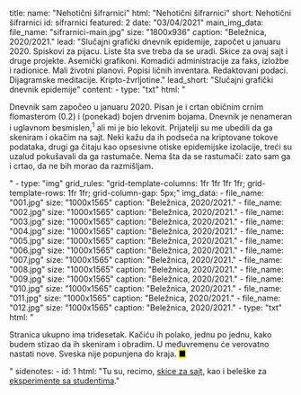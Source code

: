 title: 
    name: "Nehotični šifrarnici"
    html: "Nehotični šifrarnici"
    short: Nehotični šifrarnici
id: sifrarnici
featured: 2
date: "03/04/2021"
main_img_data:
    file_name: "sifrarnici-main.jpg"
    size: "1800x936"
    caption: "Beležnica, 2020/2021."
lead: "Slučajni grafički dnevnik epidemije, započet u januaru 2020. Spiskovi za pijacu. Liste šta sve treba da se uradi. Skice za ovaj sajt i druge projekte. Asemički grafikoni. Komadići administracije za faks, izložbe i radionice. Mali životni planovi. Popisi ličnih inventara. Redaktovani podaci. Dijagramske meditacije. Kripto-žvrljotine."
lead_short: "Slučajni grafički dnevnik epidemije"
content:
    - type: "txt"
      html: "<p>Dnevnik sam započeo u januaru 2020. Pisan je i crtan običnim crnim flomasterom (0.2) i (ponekad) bojen drvenim bojama. Dnevnik je nenameran i uglavnom besmislen,<sup id='s1'>1</sup> ali mi je bio lekovit. Prijatelji su me ubedili da ga skeniram i okačim na sajt. Neki kažu da ih podseća na kriptovane tokove podataka, drugi ga čitaju kao opsesivne otiske epidemijske izolacije, treći su uzalud pokušavali da ga rastumače. Nema šta da se rastumači: zato sam ga i crtao, da ne bih morao da razmišljam.</p>"
    - type: "img"
      grid_rules: "grid-template-columns: 1fr 1fr 1fr 1fr; grid-template-rows: 1fr 1fr; grid-column-gap: 5px;"
      img_data:
        - file_name: "001.jpg"
          size: "1000x1565"
          caption: "Beležnica, 2020/2021."
        - file_name: "002.jpg"
          size: "1000x1565"
          caption: "Beležnica, 2020/2021."
        - file_name: "003.jpg"
          size: "1000x1565"
          caption: "Beležnica, 2020/2021."
        - file_name: "004.jpg"
          size: "1000x1565"
          caption: "Beležnica, 2020/2021."
        - file_name: "005.jpg"
          size: "1000x1565"
          caption: "Beležnica, 2020/2021."
        - file_name: "006.jpg"
          size: "1000x1565"
          caption: "Beležnica, 2020/2021."
        - file_name: "007.jpg"
          size: "1000x1565"
          caption: "Beležnica, 2020/2021."
        - file_name: "008.jpg"
          size: "1000x1565"
          caption: "Beležnica, 2020/2021."
        - file_name: "009.jpg"
          size: "1000x1565"
          caption: "Beležnica, 2020/2021."
        - file_name: "010.jpg"
          size: "1000x1565"
          caption: "Beležnica, 2020/2021."
        - file_name: "011.jpg"
          size: "1000x1565"
          caption: "Beležnica, 2020/2021."
        - file_name: "012.jpg"
          size: "1000x1565"
          caption: "Beležnica, 2020/2021."
    - type: "txt"
      html: "<p>Stranica ukupno ima tridesetak. Kačiću ih polako, jednu po jednu, kako budem stizao da ih skeniram i obradim. U međuvremenu će verovatno nastati nove. Sveska nije popunjena do kraja. <mark>&#9632;</mark></p>"
sidenotes:
    - id: 1
      html: "Tu su, recimo, <a href='/rad/sveska/this/' target='_blank'>skice za sajt</a>, kao i beleške za <a href='/rad/projekti/2020mutations/' target='_blank'>eksperimente sa studentima</a>."